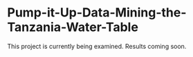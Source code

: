 # Pump-it-Up-Data-Mining-the-Tanzania-Water-Table

This project is currently being examined. Results coming soon. 
